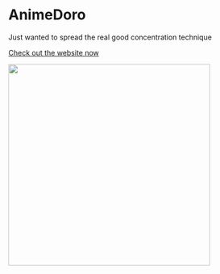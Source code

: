 # AnimeDoro


Just wanted to spread the real good concentration technique

<a href = "https://animedoro.vercel.app/">Check out the website now

<img 
src = "https://img.youtube.com/vi/bUjGZJIgse0/maxresdefault.jpg"
width = "400"></a>
<!-- <iframe width="1520" height="529" src="https://www.youtube.com/embed/bUjGZJIgse0" title="YouTube video player" frameborder="0" allow="accelerometer; autoplay; clipboard-write; encrypted-media; gyroscope; picture-in-picture" allowfullscreen></iframe> -->
